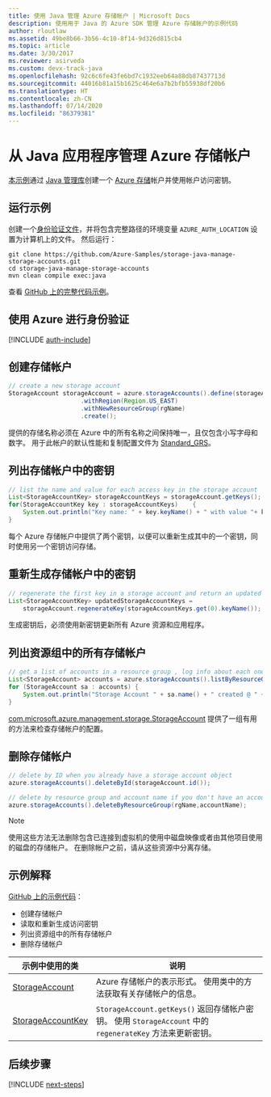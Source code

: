 ```yaml
---
title: 使用 Java 管理 Azure 存储帐户 | Microsoft Docs
description: 使用用于 Java 的 Azure SDK 管理 Azure 存储帐户的示例代码
author: rloutlaw
ms.assetid: 49be8b66-3b56-4c10-8f14-9d326d815cb4
ms.topic: article
ms.date: 3/30/2017
ms.reviewer: asirveda
ms.custom: devx-track-java
ms.openlocfilehash: 92c6c6fe43fe6bd7c1932eeb64a88db87437713d
ms.sourcegitcommit: 44016b81a15b1625c464e6a7b2bfb55938df20b6
ms.translationtype: HT
ms.contentlocale: zh-CN
ms.lasthandoff: 07/14/2020
ms.locfileid: "86379381"
---
```

# <a name="manage-azure-storage-accounts-from-your-java-applications"></a>从 Java 应用程序管理 Azure 存储帐户

[本示例](https://github.com/Azure-Samples/storage-java-manage-storage-accounts)通过 [Java 管理库](https://github.com/Azure/azure-sdk-for-java)创建一个 [Azure 存储](/azure/storage/common/storage-introduction)帐户并使用帐户访问密钥。 

## <a name="run-the-sample"></a>运行示例

创建一个[身份验证文件](https://docs.microsoft.com/azure/java/java-sdk-azure-authenticate#mgmt-file)，并将包含完整路径的环境变量 `AZURE_AUTH_LOCATION` 设置为计算机上的文件。 然后运行：

```
git clone https://github.com/Azure-Samples/storage-java-manage-storage-accounts.git
cd storage-java-manage-storage-accounts
mvn clean compile exec:java
```

查看 [GitHub 上的完整代码示例](https://github.com/Azure-Samples/storage-java-manage-storage-accounts)。

## <a name="authenticate-with-azure"></a>使用 Azure 进行身份验证

[!INCLUDE [auth-include](includes/java-auth-include.md)] 

## <a name="create-a-storage-account"></a>创建存储帐户

```java
// create a new storage account
StorageAccount storageAccount = azure.storageAccounts().define(storageAccountName)
                    .withRegion(Region.US_EAST)
                    .withNewResourceGroup(rgName)
                    .create();
```

提供的存储名称必须在 Azure 中的所有名称之间保持唯一，且仅包含小写字母和数字。 用于此帐户的默认性能和复制配置文件为 [Standard_GRS](/azure/storage/common/storage-redundancy-grs)。

## <a name="list-keys-in-a-storage-account"></a>列出存储帐户中的密钥
```java
// list the name and value for each access key in the storage account
List<StorageAccountKey> storageAccountKeys = storageAccount.getKeys();
for(StorageAccountKey key : storageAccountKeys)    {
    System.out.println("Key name: " + key.keyName() + " with value "+ key.value());
}
```

每个 Azure 存储帐户中提供了两个密钥，以便可以重新生成其中的一个密钥，同时使用另一个密钥访问存储。

## <a name="regenerate-a-key-in-a-storage-account"></a>重新生成存储帐户中的密钥

```java
// regenerate the first key in a storage account and return an updated list of keys 
List<StorageAccountKey> updatedStorageAccountKeys =
    storageAccount.regenerateKey(storageAccountKeys.get(0).keyName());
```

生成密钥后，必须使用新密钥更新所有 Azure 资源和应用程序。

## <a name="list-all-storage-accounts-in-a-resource-group"></a>列出资源组中的所有存储帐户
```java
// get a list of accounts in a resource group , log info about each one
List<StorageAccount> accounts = azure.storageAccounts().listByResourceGroup(rgName);
for (StorageAccount sa : accounts) {
    System.out.println("Storage Account " + sa.name() + " created @ " + sa.creationTime());
}
```

[com.microsoft.azure.management.storage.StorageAccount](/java/api/com.microsoft.azure.management.storage.storageaccount) 提供了一组有用的方法来检查存储帐户的配置。

## <a name="delete-a-storage-account"></a>删除存储帐户
```java
// delete by ID when you already have a storage account object
azure.storageAccounts().deleteById(storageAccount.id());

// delete by resource group and account name if you don't have an account object
azure.storageAccounts().deleteByResourceGroup(rgName,accountName);
```

> [!NOTE]
> 使用这些方法无法删除包含已连接到虚拟机的使用中磁盘映像或者由其他项目使用的磁盘的存储帐户。 在删除帐户之前，请从这些资源中分离存储。

## <a name="sample-explanation"></a>示例解释

[GitHub 上的示例代码](https://github.com/Azure-Samples/storage-java-manage-storage-accounts)：

- 创建存储帐户
- 读取和重新生成访问密钥
- 列出资源组中的所有存储帐户
- 删除存储帐户 

| 示例中使用的类 | 说明
|-------|-------|
| [StorageAccount](/java/api/com.microsoft.azure.management.storage.storageaccount)  | Azure 存储帐户的表示形式。 使用类中的方法获取有关存储帐户的信息。
| [StorageAccountKey](/java/api/com.microsoft.azure.management.storage.storageaccountkey) | `StorageAccount.getKeys()` 返回存储帐户密钥。 使用 `StorageAccount` 中的 `regenerateKey` 方法来更新密钥。

## <a name="next-steps"></a>后续步骤

[!INCLUDE [next-steps](includes/java-next-steps.md)]